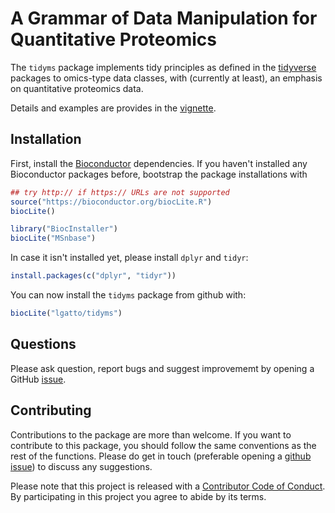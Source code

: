 # A Grammar of Data Manipulation for Quantitative Proteomics

The `tidyms` package implements tidy principles as defined in
the [tidyverse](https://www.tidyverse.org/) packages to omics-type
data classes, with (currently at least), an emphasis on quantitative
proteomics data.

Details and examples are provides in the [vignette](https://lgatto.github.io/tidyms/articles/tidyms.html).

## Installation

First, install the [Bioconductor](https://bioconductor.org/)
dependencies. If you haven't installed any Bioconductor packages
before, bootstrap the package installations with

```r
## try http:// if https:// URLs are not supported
source("https://bioconductor.org/biocLite.R")
biocLite()
```

```r
library("BiocInstaller")
biocLite("MSnbase")
```

In case it isn't installed yet, please install `dplyr` and `tidyr`:

```r
install.packages(c("dplyr", "tidyr"))
```

You can now install the `tidyms` package from github with:

```r
biocLite("lgatto/tidyms")
```

## Questions

Please ask question, report bugs and suggest improvememt by opening a
GitHub [issue](https://github.com/lgatto/tidyms/issues).

## Contributing

Contributions to the package are more than welcome. If you want to
contribute to this package, you should follow the same conventions as
the rest of the functions. Please do get in touch (preferable opening
a [github issue](https://github.com/lgatto/tidyms/issues/)) to discuss
any suggestions.

Please note that this project is released with
a
[Contributor Code of Conduct](https://github.com/lgatto/tidyms/blob/master/CONDUCT.md). By
participating in this project you agree to abide by its terms.
